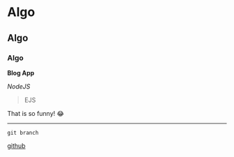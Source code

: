 # Algo
## Algo
### Algo

**Blog App**

*NodeJS*

>EJS

That is so funny! :joy:

------

`git branch`


[github](https://github.com/Caleno-R/CRUD-Operations)